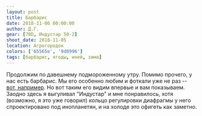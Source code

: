 ```yaml
---
layout: post
title: Барбарис
date: 2018-11-06 00:00:00
author: Д.Г.
gear: [70D, Индустар 50-2]
shoot_date: 2018-11-05
location: Агрогородок
colors: ['65565e', '9d8996']
tags: [барбарис, ягоды, иней, зима]
---
```

Продолжим по давешнему подмороженному утру. Помимо прочего, у нас есть барбарис. Мы его особенно любим и фоткали уже не раз -- [вот, например](https://www.dxfoto.ru/2016/05/29.html). Но вот таким его видим впервые и вам показываем. Заодно здесь я выгуливал "Индустар" и мне понравилось, хотя (возможно, я это уже говорил) кольцо регулировки диафрагмы у него спроектировано под инопланетян, и на холоде это офигеть как заметно.
